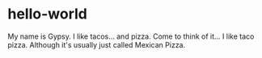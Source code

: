 # hello-world

My name is Gypsy. I like tacos... and pizza. 
Come to think of it... I like taco pizza. Although it's usually just called Mexican Pizza.
